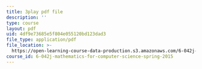 ```yaml
---
title: 3play pdf file
description: ''
type: course
layout: pdf
uid: 4df9e73685e5f804e055120bd123dad3
file_type: application/pdf
file_location: >-
  https://open-learning-course-data-production.s3.amazonaws.com/6-042j-mathematics-for-computer-science-spring-2015/4df9e73685e5f804e055120bd123dad3_L5uBeAGJV1k.pdf
course_id: 6-042j-mathematics-for-computer-science-spring-2015
---
```

